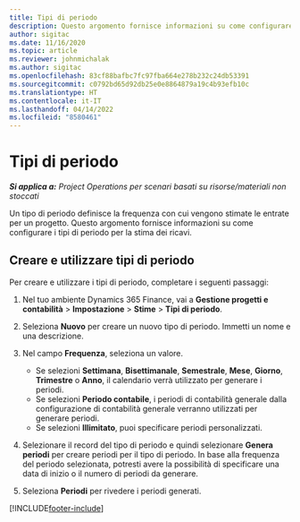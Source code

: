 ```yaml
---
title: Tipi di periodo
description: Questo argomento fornisce informazioni su come configurare i tipi di periodo per la stima dei ricavi.
author: sigitac
ms.date: 11/16/2020
ms.topic: article
ms.reviewer: johnmichalak
ms.author: sigitac
ms.openlocfilehash: 83cf88bafbc7fc97fba664e278b232c24db53391
ms.sourcegitcommit: c0792bd65d92db25e0e8864879a19c4b93efb10c
ms.translationtype: HT
ms.contentlocale: it-IT
ms.lasthandoff: 04/14/2022
ms.locfileid: "8580461"
---
```

# <a name="period-types"></a>Tipi di periodo

_**Si applica a:** Project Operations per scenari basati su risorse/materiali non stoccati_

Un tipo di periodo definisce la frequenza con cui vengono stimate le entrate per un progetto. Questo argomento fornisce informazioni su come configurare i tipi di periodo per la stima dei ricavi. 

## <a name="create-and-work-with-period-types"></a>Creare e utilizzare tipi di periodo
Per creare e utilizzare i tipi di periodo, completare i seguenti passaggi:

1. Nel tuo ambiente Dynamics 365 Finance, vai a **Gestione progetti e contabilità** > **Impostazione** > **Stime** > **Tipi di periodo**.
2. Seleziona **Nuovo** per creare un nuovo tipo di periodo. Immetti un nome e una descrizione.
3. Nel campo **Frequenza**, seleziona un valore.

    - Se selezioni **Settimana**, **Bisettimanale**, **Semestrale**, **Mese**, **Giorno**, **Trimestre** o **Anno**, il calendario verrà utilizzato per generare i periodi. 
    - Se selezioni **Periodo contabile**, i periodi di contabilità generale dalla configurazione di contabilità generale verranno utilizzati per generare periodi.
    - Se selezioni **Illimitato**, puoi specificare periodi personalizzati.
4. Selezionare il record del tipo di periodo e quindi selezionare **Genera periodi** per creare periodi per il tipo di periodo. In base alla frequenza del periodo selezionata, potresti avere la possibilità di specificare una data di inizio o il numero di periodi da generare.
5. Seleziona **Periodi** per rivedere i periodi generati.



[!INCLUDE[footer-include](../includes/footer-banner.md)]